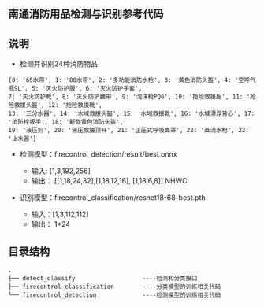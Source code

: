 ## 南通消防用品检测与识别参考代码

## 说明
* 检测并识别24种消防物品
```
{0: '65水带', 1: '80水带', 2: '多功能消防水枪', 3: '黄色消防头盔', 4: '空呼气瓶9L', 5: '灭火防护服', 6: '灭火防护手套', 
7: '灭火防护靴', 8: '灭火防护腰带', 9: '泡沫枪PQ6', 10: '抢险救援服', 11: '抢险救援头盔', 12: '抢险救援靴', 
13: '三分水器', 14: '水域救援头盔', 15: '水域救援靴', 16: '水域漂浮背心', 17: '消防栓扳手', 18: '新款黄色消防头盔', 
19: '液压剪', 20: '液压救援顶杆', 21: '正压式呼吸面罩', 22: '直流水枪', 23: '止水器'}
```
* 检测模型：firecontrol_detection/result/best.onnx 
  * 输入:  [1,3,192,256]
  * 输出： [[1,18,24,32],[1,18,12,16], [1,18,6,8]] NHWC
      
* 识别模型：firecontrol_classification/resnet18-68-best.pth
  * 输入：[1,3,112,112]
  * 输出： 1*24

## 目录结构
```
.
├── detect_classify           		  ----检测和分类接口
├── firecontrol_classification        ----分类模型的训练相关代码
└── firecontrol_detection             ----检测模型的训练相关代码
```


